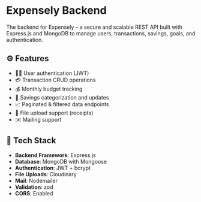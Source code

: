 # Expensely Backend

The backend for Expensely – a secure and scalable REST API built with Express.js and MongoDB to manage users, transactions, savings, goals, and authentication.

## ⚙️ Features

- 🧑‍💼 User authentication (JWT)
- 💳 Transaction CRUD operations
- 💰 Monthly budget tracking
- 🏦 Savings categorization and updates
- 📈 Paginated & filtered data endpoints
- 📄 File upload support (receipts)
- ✉️ Mailing support

## 🧰 Tech Stack

- **Backend Framework**: Express.js
- **Database**: MongoDB with Mongoose
- **Authentication**: JWT + bcrypt
- **File Uploads**: Cloudinary
- **Mail**: Nodemailer
- **Validation**: zod
- **CORS**: Enabled
